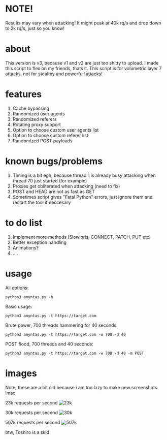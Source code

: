 # NOTE!
Results may vary when attacking! It might peak at 40k rq/s and drop down to 2k rq/s, just so you know!

# about
This version is v3, because v1 and v2 are just too shitty to upload. I made this script to flex on my friends, thats it.
This script is for volumetric layer 7 attacks, not for stealthy and powerfull attacks!

# features
1. Cache bypassing
2. Randomized user agents
3. Randomized referers
4. Rotating proxy support
5. Option to choose custom user agents list
6. Option to choose custom referer list
7. Randomized POST payloads

# known bugs/problems
1. Timing is a bit egh, because thread 1 is already busy attacking when thread 70 just started (for example)
2. Proxies get obliterated when attacking (need to fix)
3. POST and HEAD are not as fast as GET
4. Sometimes script gives "Fatal Python" errors, just ignore them and restart the tool if neccesary

# to do list
1. Implement more methods (Slowloris, CONNECT, PATCH, PUT etc)
2. Better exception handling
3. Animations?
4. ....

# usage
All options:
```
python3 amyntas.py -h
```

Basic usage:
```
python3 amyntas.py -t https://target.com
```

Brute power, 700 threads hammering for 40 seconds:
```
python3 amyntas.py -t https://target.com -w 700 -d 40
```

POST flood, 700 threads and 40 seconds:
```
python3 amyntas.py -t https://target.com -w 700 -d 40 -m POST
```

# images
Note, these are a bit old because i am too lazy to make new screenshots lmao

23k requests per second
![23k](https://github.com/Switch1024/amyntas/blob/main/images/23k_dstat.png?raw=true)

30k requests per second
![30k](https://github.com/Switch1024/amyntas/blob/main/images/30k_dstat.png?raw=true)

507k requests per second
![507k](https://github.com/Switch1024/amyntas/blob/main/images/507k_dstat.png?raw=true)


btw, Toshiro is a skid

